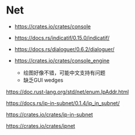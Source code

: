 
# Net

- https://crates.io/crates/console
- https://docs.rs/indicatif/0.15.0/indicatif/
- https://docs.rs/dialoguer/0.6.2/dialoguer/

- https://crates.io/crates/console_engine
  - 绘图好像不错，可能中文支持有问题
  - 缺乏GUI wedges

https://doc.rust-lang.org/std/net/enum.IpAddr.html

https://docs.rs/ip-in-subnet/0.1.4/ip_in_subnet/

https://crates.io/crates/ip-in-subnet

https://crates.io/crates/ipnet
